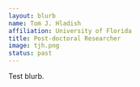 ```yaml
---
layout: blurb
name: Tom J. Hladish
affiliation: University of Florida
title: Post-doctoral Researcher
image: tjh.png
status: past
---
```

Test blurb.
